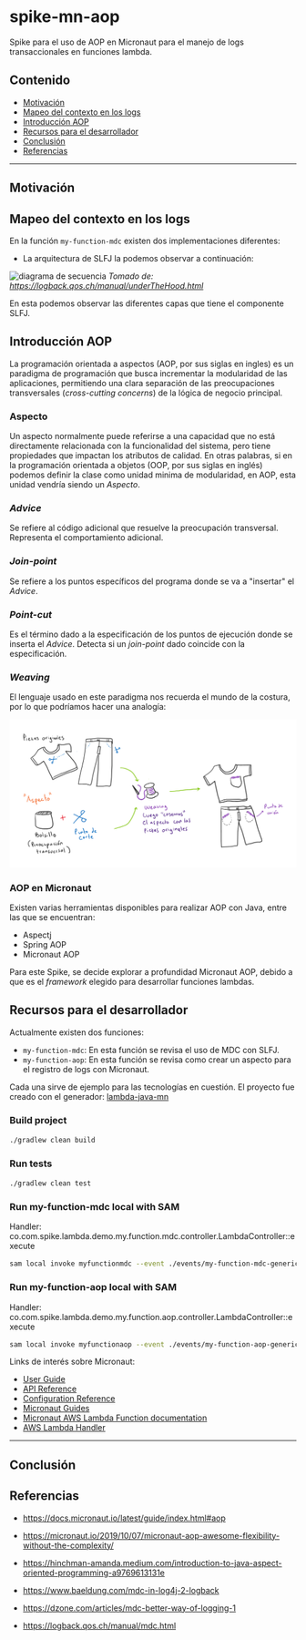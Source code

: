 # spike-mn-aop
Spike para el uso de AOP en Micronaut para el manejo de logs transaccionales en funciones lambda.

## Contenido

- [Motivación](#motivación)
- [Mapeo del contexto en los logs](#mapeo-del-contexto-en-los-logs)
- [Introducción AOP](#introducción-AOP)
- [Recursos para el desarrollador](#recursos-para-el-desarrollador)
- [Conclusión](#conclusión)
- [Referencias](#referencias)

---
## Motivación

## Mapeo del contexto en los logs

En la función ```my-function-mdc``` existen dos implementaciones diferentes:

- La arquitectura de SLFJ la podemos observar a continuación:

![diagrama de secuencia](https://logback.qos.ch/manual/images/chapters/architecture/underTheHoodSequence2.gif)
_Tomado de: https://logback.qos.ch/manual/underTheHood.html_

En esta podemos observar las diferentes capas que tiene el componente SLFJ.

## Introducción AOP

La programación orientada a aspectos (AOP, por sus siglas en ingles) es un paradigma de programación
que busca incrementar la modularidad de las aplicaciones, permitiendo una clara separación de las preocupaciones
transversales (_cross-cutting concerns_) de la lógica de negocio principal.

### Aspecto

Un aspecto normalmente puede referirse a una capacidad que no está directamente relacionada
con la funcionalidad del sistema, pero tiene propiedades que impactan los atributos de calidad. 
En otras palabras, si en la programación orientada a objetos (OOP, por sus siglas en inglés) 
podemos definir la clase como unidad minima de modularidad, en AOP, esta unidad vendría siendo un _Aspecto_. 

### _Advice_

Se refiere al código adicional que resuelve la preocupación transversal. Representa el comportamiento adicional.

### _Join-point_

Se refiere a los puntos específicos del programa donde se va a "insertar" el _Advice_.

### _Point-cut_

Es el término dado a la especificación de los puntos de ejecución donde se inserta el _Advice_.
Detecta si un _join-point_ dado coincide con la especificación.

### _Weaving_

El lenguaje usado en este paradigma nos recuerda el mundo de la costura, por lo que 
podríamos hacer una analogía:

![aop analogía](./doc/assets/aop-analogy.png)

### AOP en Micronaut

Existen varias herramientas disponibles para realizar AOP con Java, entre las que se encuentran:
 - Aspectj
 - Spring AOP 
 - Micronaut AOP

Para este Spike, se decide explorar a profundidad Micronaut AOP, debido a que es el _framework_ elegido 
para desarrollar funciones lambdas. 

## Recursos para el desarrollador

Actualmente existen dos funciones:

- ```my-function-mdc```: En esta función se revisa el uso de MDC con SLFJ.
- ```my-function-aop```: En esta función se revisa como crear un aspecto para el registro de logs con Micronaut.

Cada una sirve de ejemplo para las tecnologías en cuestión.
El proyecto fue creado con el generador: [lambda-java-mn](https://github.com/alejandro56664-adl/spike-yeoman-aws-lambda)

### Build project

```bash
./gradlew clean build
```

### Run tests

```bash
./gradlew clean test
```

### Run my-function-mdc local with SAM

Handler: co.com.spike.lambda.demo.my.function.mdc.controller.LambdaController::execute

```bash
sam local invoke myfunctionmdc --event ./events/my-function-mdc-generic.json
```

### Run my-function-aop local with SAM

Handler: co.com.spike.lambda.demo.my.function.aop.controller.LambdaController::execute

```bash
sam local invoke myfunctionaop --event ./events/my-function-aop-generic.json
```

Links de interés sobre Micronaut:

- [User Guide](https://docs.micronaut.io/2.5.5/guide/index.html)
- [API Reference](https://docs.micronaut.io/2.5.5/api/index.html)
- [Configuration Reference](https://docs.micronaut.io/2.5.5/guide/configurationreference.html)
- [Micronaut Guides](https://guides.micronaut.io/index.html)
- [Micronaut AWS Lambda Function documentation](https://micronaut-projects.github.io/micronaut-aws/latest/guide/index.html#lambda)
- [AWS Lambda Handler](https://docs.aws.amazon.com/lambda/latest/dg/java-handler.html)
---

## Conclusión

## Referencias

- https://docs.micronaut.io/latest/guide/index.html#aop
- https://micronaut.io/2019/10/07/micronaut-aop-awesome-flexibility-without-the-complexity/
- https://hinchman-amanda.medium.com/introduction-to-java-aspect-oriented-programming-a9769613131e

- https://www.baeldung.com/mdc-in-log4j-2-logback
- https://dzone.com/articles/mdc-better-way-of-logging-1
- https://logback.qos.ch/manual/mdc.html
